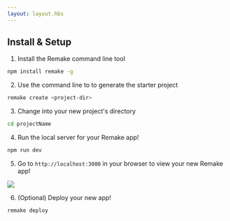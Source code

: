 ```yaml
---
layout: layout.hbs
---
```


## Install & Setup

1. Install the Remake command line tool

```bash
npm install remake -g
```

2. Use the command line to to generate the starter project

```bash
remake create <project-dir>
```

3. Change into your new project's directory

```bash
cd projectName
```

4. Run the local server for your Remake app!

```bash
npm run dev
```

5. Go to `http://localhost:3000` in your browser to view your new Remake app!

<img class="border rounded" src="/static/kanban-screenshot.png">

6. (Optional) Deploy your new app!

```bash
remake deploy
```



